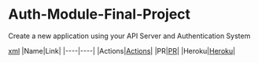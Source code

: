 # Auth-Module-Final-Project

Create a new application using your API Server and Authentication System

[xml](https://miro.com/app/board/uXjVOG052II=/?invite_link_id=589918118769)
|Name|Link|
|----|----|
|Actions|[Actions](https://github.com/Mujahedyousef/Auth-Module-Final-Project/actions)|
|PR|[PR](https://github.com/Mujahedyousef/Auth-Module-Final-Project/pull/11)|
|Heroku|[Heroku]()|

